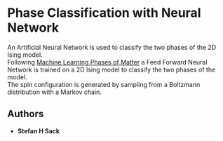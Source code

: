 # Phase Classification with Neural Network

An Artificial Neural Network is used to classify the two phases of the 2D Ising model.\
Following [Machine Learning Phases of Matter](https://www.nature.com/articles/nphys4035) a Feed Forward Neural Network 
is trained on a 2D Ising model to classify the two phases of the model.\
The spin configuration is generated by sampling from a Boltzmann distribution with a Markov chain.




## Authors

* **Stefan H Sack** 

